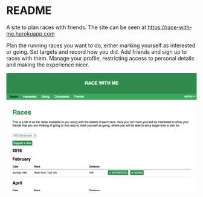 # README

A site to plan races with friends. The site can be seen at https://race-with-me.herokuapp.com

Plan the running races you want to do, either marking yourself as interested or going. Set targets and record how you did. Add friends and sign up to races with them. Manage your profile, restricting access to personal details and making the experience nicer.

![Alt text](race-planner.png?raw=true "site")

